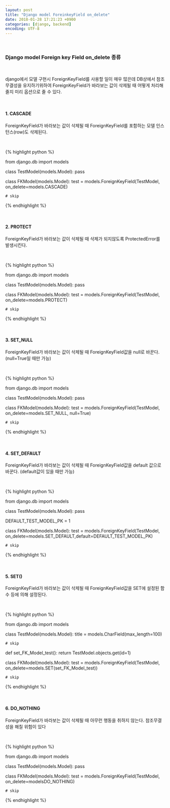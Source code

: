 ```yaml
---
layout: post
title: "Django model ForeinkeyField on_delete"
date: 2018-01-28 17:21:23 +0900
categories: [django, backend]
encoding: UTF-8
---
```


<br>


### **Django model Foreign key Field on_delete 종류**

<br>

django에서 모델 구현시 ForeignKeyField를 사용할 일이 매우 많은데
DB상에서 참조무결성을 유지하기위하여 ForeignKeyField가 바라보는 값이 
삭제될 때 어떻게 처리해줄지 미리 옵션으로 줄 수 있다.

<br>

#### 1. CASCADE


ForeignKeyField가 바라보는 값이 삭제될 때 ForeignKeyField를 포함하는 모델 인스턴스(row)도 삭제된다. 

<br>

{% highlight python %}

from django.db import models


class TestModel(models.Model):
    pass


class FKModel(models.Model):
    test = models.ForeignKeyField(TestModel, on_delete=models.CASCADE)

    # skip


{% endhighlight %}

<br>



#### 2. PROTECT


ForeignKeyField가 바라보는 값이 삭제될 때 삭제가 되지않도록 
 ProtectedError를 발생시킨다. 

<br>

{% highlight python %}

from django.db import models


class TestModel(models.Model):
    pass


class FKModel(models.Model):
    test = models.ForeignKeyField(TestModel, on_delete=models.PROTECT)

    # skip


{% endhighlight %}

<br>


#### 3. SET_NULL


ForeignKeyField가 바라보는 값이 삭제될 때 ForeignKeyField값을 null로 바꾼다. (null=True일 때만 가능)

<br>

{% highlight python %}

from django.db import models


class TestModel(models.Model):
    pass


class FKModel(models.Model):
    test = models.ForeignKeyField(TestModel, on_delete=models.SET_NULL, null=True)

    # skip


{% endhighlight %}

<br>


#### 4. SET_DEFAULT


ForeignKeyField가 바라보는 값이 삭제될 때 ForeignKeyField값을 default 값으로 바꾼다. (default값이 있을 때만 가능)

<br>

{% highlight python %}

from django.db import models


class TestModel(models.Model):
    pass



DEFAULT_TEST_MODEL_PK = 1


class FKModel(models.Model):
    test = models.ForeignKeyField(TestModel, on_delete=models.SET_DEFAULT,default=DEFAULT_TEST_MODEL_PK)

    # skip


{% endhighlight %}

<br>


#### 5. SET()


ForeignKeyField가 바라보는 값이 삭제될 때 ForeignKeyField값을 SET에 설정된 함수 등에 의해 설정된다.

<br>

{% highlight python %}

from django.db import models


class TestModel(models.Model):
    title = models.CharField(max_length=100)

    # skip

def set_FK_Model_test():
    return TestModel.objects.get(id=1)


class FKModel(models.Model):
    test = models.ForeignKeyField(TestModel, on_delete=models.SET(set_FK_Model_test))

    # skip


{% endhighlight %}

<br>


#### 6. DO_NOTHING


ForeignKeyField가 바라보는 값이 삭제될 때 아무런 행동을 취하지 않는다. 
참조무결성을 해칠 위험이 있다 

<br>

{% highlight python %}

from django.db import models


class TestModel(models.Model):
    pass


class FKModel(models.Model):
    test = models.ForeignKeyField(TestModel, on_delete=modelsDO_NOTHING)

    # skip


{% endhighlight %}

<br>



<br>
<br>